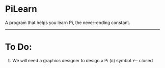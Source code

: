 PiLearn
========

A program that helps you learn Pi, the never-ending constant.

------------------------------------------------------------

To Do:
=======

1. We will need a graphics designer to design a Pi (π) symbol.<-- closed
